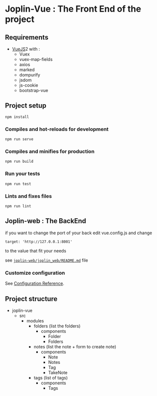# Joplin-Vue : The Front End of the project

## Requirements

* [VueJS](https://vuejs.org)2 with :
  * Vuex
  * vuex-map-fields
  * axios
  * marked
  * dompurify
  * jsdom
  * js-cookie
  * bootstrap-vue

## Project setup
```
npm install
```

### Compiles and hot-reloads for development
```
npm run serve
```

### Compiles and minifies for production
```
npm run build
```

### Run your tests
```
npm run test
```

### Lints and fixes files
```
npm run lint
```

## Joplin-web : The BackEnd

if you want to change the port of your back edit vue.config.js and change
```
target: 'http://127.0.0.1:8001'
```
to the value that fit your needs

see [`joplin-web/joplin_web/README.md`](../README.md) file

### Customize configuration
See [Configuration Reference](https://cli.vuejs.org/config/).


## Project structure

- joplin-vue
  - src
    - modules
      - folders (list the folders)
        - components
          - Folder
          - Folders
      - notes (list the note + form to create note)
        - components
          - Note
          - Notes
          - Tag
          - TakeNote
      - tags (list of tags)
        - components
          - Tags
